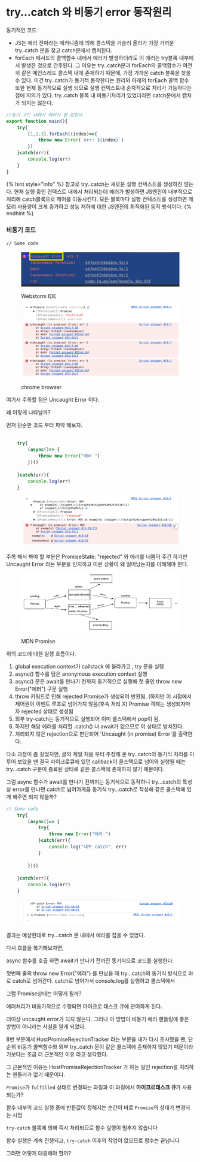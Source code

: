 # try...catch 와 비동기 error 동작원리





동기적인 코드&#x20;

* JS는 에러 전파라는 메커니즘에 의해  콜스택을 거슬러 올라가 가장 가까운 try..catch 문을 찾고 catch문에서 캡처된다.
* forEach 메서드의 콜백함수 내에서 에러가 발생하더라도 이 에러는 try블록 내부에서 발생한 것으로 간주된다. 그 이유는 try..catch문과 forEach의 콜백함수가 여전히 같은 메인스레드 콜스택 내에 존재하기 때문에, 가장 가까운 catch 블록을 찾을 수 있다. 이건 try..catch가 동기적 동작한다는 원리와 아래의 forEach 콜백 함수 또한 현재 동기적으로 실행 되므로 실행 컨텍스트내 순차적으로 처리가 가능하다는 점에 의의가 있다.  try..catch 블록 내 비동기처리가 있었더라면 catch문에서 캡처가 되지는 않는다.&#x20;

```javascript
//동기 코드 내에서 에러가 잘 잡힌다.
export function main(){
    try{
        [1,2,3].forEach((index)=>{
            throw new Error(`err: ${index}`)
        })
    }catch(err){
        console.log(err)
    }
}
```

{% hint style="info" %}
참고로 try..catch는 새로운 실행 컨텍스트를 생성하진 않는다.  현재 실행 중인 컨텍스트 내에서 처리되는데 에러가 발생하면 JS엔진이 내부적으로 처리해 catch블록으로 제어를 이동시킨다.  모든 블록마다 실행 컨텍스트를 생성하면 메모리 사용량이 크게 증가하고 성능 저하에 대한 JS엔진의 최적화된 동작 방식이다. &#x20;
{% endhint %}



### 비동기 코드

```
// Some code
```

<figure><img src="../../.gitbook/assets/image.png" alt=""><figcaption><p>Webstorm IDE</p></figcaption></figure>

<figure><img src="../../.gitbook/assets/image (1).png" alt=""><figcaption><p>chrome browser</p></figcaption></figure>



여기서 주목할 점은 Uncaught Error 이다.

왜 이렇게 나타날까?&#x20;



먼저 단순한 코드 부터 파악 해보자.

```javascript

    try{
        (async()=> {
            throw new Error("에러 ")
        })()
            
    }catch(err){
        console.log(err)
    }
```

<figure><img src="../../.gitbook/assets/image (2).png" alt=""><figcaption></figcaption></figure>

주목 해서 봐야 할 부분은 PromiseState: "rejected" 와 에러를 내뿜어 주긴 하기만 Uncaught Error 라는 부분을 인지하고 이런 상황이 왜 일어났는지를 이해해야 한다.





<figure><img src="../../.gitbook/assets/image (3).png" alt=""><figcaption><p>MDN Promise</p></figcaption></figure>





위의 코드에 대한 실행 흐름이다.

1. global execution context가  callstack 에 올라가고 , try 문을 실행&#x20;
2. async() 함수를 담은 anonymous execution context 실행&#x20;
3. async() 문은 await를 만나기 전까지 동기적으로 실행해 첫 줄인 throw new Error("에러") 구문 실행&#x20;
4. throw 키워드로 인해 rejected Promise가 생성되어 반환됨. (하지만 이 시점에서 제어권이 이벤트 루프로 넘어가지 않음(후속 처리 X)  Promise 객체는 생성되자마자 rejected 상태로 생성됨
5. &#x20;외부 try-catch는 동기적으로 실행되어 이미 콜스택에서 pop이 됨.
6. 하지만 해당 에러를 처리할 .catch() 나 await가 없으므로 이 상태로 방치된다.
7.  처리되지 않은 rejection으로 판단되어 'Uncaught (in promise) Error'를 출력한다.







다소 과정이 좀 길었지만,  글의 제일 처음 부터 주장해 온 try..catch의 동기식 처리를 미루어 보았을 땐  결국  마이크로큐에 있던 callback이 콜스택으로 넘어와 실행될 때는 try...catch 구문이 종료된 상태로 같은 콜스택에 존재하지 않기 때문이다.&#x20;



그럼 async 함수가 await를 만나기 전까지는 동기식으로 동작하니 try...catch의 특성상 error를 만나면 catch로 넘어가게끔 동기식 try...catch로 작성해 같은  콜스택에 있게 해주면 되지 않을까?&#x20;



```javascript
// Some code
    try{
        (async()=> {
            try{
                throw new Error("에러 ")
            }catch(err){
                console.log("내부 catch", err)
            }
                
        })()
            
    }catch(err){
        console.log(err)
    }
```

<figure><img src="../../.gitbook/assets/image (4).png" alt=""><figcaption></figcaption></figure>

결과는 예상한대로 try...catch 문 내에서 에러를 잡을  수 있었다.&#x20;

다시 흐름을 복기해보자면, &#x20;

async 함수를 호출 하면 await가 만나기 전까진 동기식으로 코드를 실행한다.

첫번째 줄의 throw new Error("에러") 를 만났을 때  try...catch의 동기식 방식으로 바로 catch로 넘어간다. catch로 넘어가서 console.log를 실행하고  콜스택에서&#x20;



그럼 Promise상태는 어떻게 될까?&#x20;





에러처리가 비동기적으로 수행되면 마이크로 태스크 큐에 관여하게 된다.&#x20;

&#x20;





더이상 uncaught error가 되지 않는다.  그러나 이 방법이 비동기 에러 핸들링에 좋은 방법이 아니라는 사실을 알게 되었다.&#x20;





8번 부분에서 HostPromiseRejectionTracker 라는 부분을 내가 다시 조사했을 땐, 단순히 비동기 콜백함수와 외부 try..catch 문이  같은 콜스택에 존재하지 않았기 때문이라기보다는 조금 더 근본적인 이유 라고 생각했다.



그 근본적인 이유는  HostPromiseRejectionTracker 가 하는 일인 rejection을 처리하는 핸들러가 없기 때문이다.&#x20;





`Promise`가 `fulfilled` 상태로 변경되는 과정과 이 과정에서 **마이크로태스크 큐**가 사용되는가?&#x20;



함수 내부의 코드 실행 중에 반환값이 정해지는 순간이 바로 `Promise`의 상태가 변경되는 시점

`try-catch` 블록에 의해 즉시 처리되므로 함수 실행이 멈추지 않습니다

함수 실행은 계속 진행되고, `try-catch` 이후의 작업이 없으므로 함수는 끝납니다





그러면 어떻게 대응해야 할까?&#x20;

